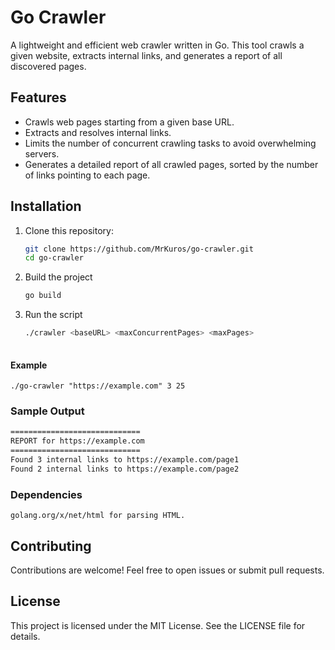# Go Crawler

A lightweight and efficient web crawler written in Go. This tool crawls a given website, extracts internal links, and generates a report of all discovered pages.

## Features

- Crawls web pages starting from a given base URL.
- Extracts and resolves internal links.
- Limits the number of concurrent crawling tasks to avoid overwhelming servers.
- Generates a detailed report of all crawled pages, sorted by the number of links pointing to each page.

## Installation

1. Clone this repository:

   ```bash
   git clone https://github.com/MrKuros/go-crawler.git
   cd go-crawler

2. Build the project

   ```bash
   go build

3. Run the script

   ```bash
   ./crawler <baseURL> <maxConcurrentPages> <maxPages>
  
  #### Example

    ./go-crawler "https://example.com" 3 25

### Sample Output

  ```bash
  =============================
  REPORT for https://example.com
  =============================
  Found 3 internal links to https://example.com/page1
  Found 2 internal links to https://example.com/page2
```

### Dependencies

    golang.org/x/net/html for parsing HTML.


## Contributing
  Contributions are welcome! Feel free to open issues or submit pull requests.

## License

This project is licensed under the MIT License. See the LICENSE file for details.
